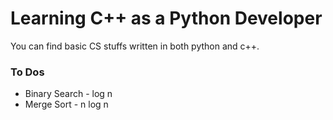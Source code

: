 # Learning C++ as a Python Developer

You can find basic CS stuffs written in both python and c++.

### To Dos

- Binary Search - log n 
- Merge Sort - n log n